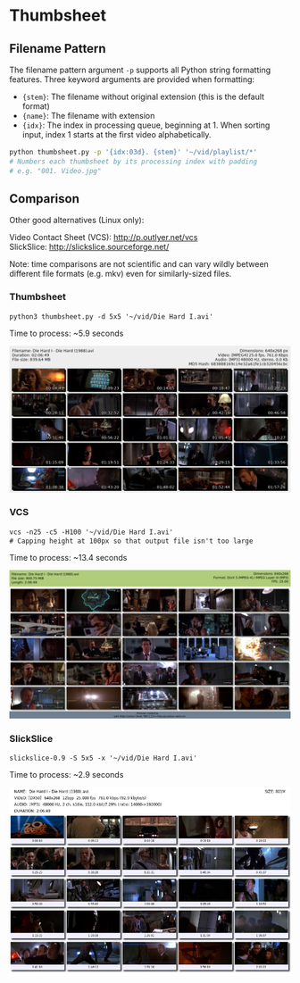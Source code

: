 # Thumbsheet



## Filename Pattern

The filename pattern argument `-p` supports all Python string formatting
features. Three keyword arguments are provided when formatting:

* `{stem}`: The filename without original extension (this is the default format)
* `{name}`: The filename with extension
* `{idx}`: The index in processing queue, beginning at 1. When sorting input,
           index 1 starts at the first video alphabetically.

```bash
python thumbsheet.py -p '{idx:03d}. {stem}' '~/vid/playlist/*'
# Numbers each thumbsheet by its processing index with padding
# e.g. "001. Video.jpg"
```


## Comparison

Other good alternatives (Linux only):

Video Contact Sheet (VCS): <http://p.outlyer.net/vcs>  
SlickSlice: <http://slickslice.sourceforge.net/>

Note: time comparisons are not scientific and can vary wildly between
different file formats (e.g. mkv) even for similarly-sized files.

### Thumbsheet

    python3 thumbsheet.py -d 5x5 '~/vid/Die Hard I.avi'

Time to process: ~5.9 seconds

![](screenshots/thumbsheet.png)

### VCS

    vcs -n25 -c5 -H100 '~/vid/Die Hard I.avi'
    # Capping height at 100px so that output file isn't too large

Time to process: ~13.4 seconds

![](screenshots/vcs.png)

### SlickSlice

    slickslice-0.9 -S 5x5 -x '~/vid/Die Hard I.avi'

Time to process: ~2.9 seconds

![](screenshots/slickslice.jpg)